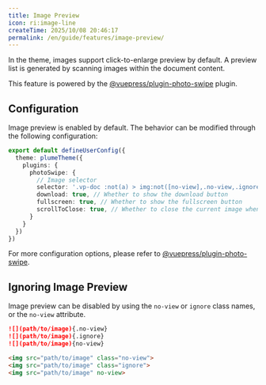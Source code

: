 ```yaml
---
title: Image Preview
icon: ri:image-line
createTime: 2025/10/08 20:46:17
permalink: /en/guide/features/image-preview/
---
```


In the theme, images support click-to-enlarge preview by default. A preview list is generated by scanning images within the document content.

This feature is powered by the [@vuepress/plugin-photo-swipe](https://ecosystem.vuejs.press/en/plugins/features/photo-swipe.html) plugin.

## Configuration

Image preview is enabled by default. The behavior can be modified through the following configuration:

```ts title=".vuepress/config.ts"
export default defineUserConfig({
  theme: plumeTheme({
    plugins: {
      photoSwipe: {
        // Image selector
        selector: '.vp-doc :not(a) > img:not([no-view],.no-view,.ignore)',
        download: true, // Whether to show the download button
        fullscreen: true, // Whether to show the fullscreen button
        scrollToClose: true, // Whether to close the current image when scrolling
      }
    }
  })
})
```

For more configuration options, please refer to [@vuepress/plugin-photo-swipe](https://ecosystem.vuejs.press/en/plugins/features/photo-swipe.html).

## Ignoring Image Preview

Image preview can be disabled by using the `no-view` or `ignore` class names, or the `no-view` attribute.

```md
![](path/to/image){.no-view}
![](path/to/image){.ignore}
![](path/to/image){no-view}

<img src="path/to/image" class="no-view">
<img src="path/to/image" class="ignore">
<img src="path/to/image" no-view>
```
